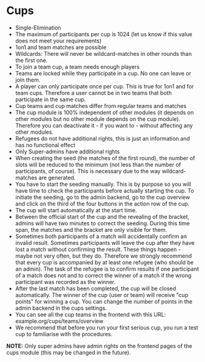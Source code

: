 Cups
===

- Single-Elimination
- The maximum of participants per cup is 1024 (let us know if this value does not meet your requirements)
- 1on1 and team matches are possible
- Wildcards: There will never be wildcard-matches in other rounds than the first one.
- To join a team cup, a team needs enough players
- Teams are locked while they participate in a cup. No one can leave or join them.
- A player can only participate once per cup. This is true for 1on1 and for team cups. Therefore a user cannot be in two teams that both participate in the same cup.
- Cup teams and cup matches differ from regular teams and matches
- The cup module is 100% independent of other modules (it depends on other modules but no other module depends on the cup module). Therefore you can deactivate it - if you want to - without affecting any other modules.
- Refugees do not have additional rights, this is just an information and has no functional effect
- Only Super-admins have additional rights
- When creating the seed (the matches of the first round), the number of slots will be reduced to the minimum (not less than the number of participants, of course). This is necessary due to the way wildcard-matches are generated.
- You have to start the seeding manually. This is by purpose so you will have time to check the participants before actually starting the cup. To initiate the seeding, go to the admin backend, go to the cup overview and click on the third of the four buttons in the action row of the cup.
- The cup will start automatically at the start time.
- Between the official start of the cup and the revealing of the bracket, admins will have two minutes to correct the seeding. During this time span, the matches and the bracket are only visible for them.
- Sometimes both participants of a match will accidentally confirm an invalid result. Sometimes participants will leave the cup after they have lost a match without confirming the result. These things happen - maybe not very often, but they do. Therefore we strongly recommend that every cup is accompanied by at least one refugee (who should be an admin). The task of the refugee is to confirm results if one participant of a match does not and to correct the winner of a match if the wrong participant was recorded as the winner.
- After the last match has been completed, the cup will be closed automatically. The winner of the cup (user or team) will receive "cup points" for winning a cup. You can change the number of points in the admin backend in the cups settings.
- You can see all the cup teams in the frontend with this URL: example.org/cups/teams/overview
- We recommend that before you run your first serious cup, you run a test cup to familiarise with the procedures.

**NOTE:**
Only super admins have admin rights on the frontend pages of the cups module (this may be changed in the future).
